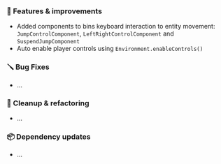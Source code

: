 ### 🚀 Features & improvements

- Added components to bins keyboard interaction to entity movement: `JumpControlComponent`, `LeftRightControlComponent` and `SuspendJumpComponent`
- Auto enable player controls using `Environment.enableControls()`

### 🪛 Bug Fixes

- ...

### 🧽 Cleanup & refactoring

- ...

### 📦 Dependency updates

- ...